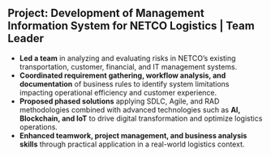 ## Project: Development of Management Information System for NETCO Logistics | Team Leader

- **Led a team** in analyzing and evaluating risks in NETCO’s existing transportation, customer, financial, and IT management systems.  
- **Coordinated requirement gathering, workflow analysis, and documentation** of business rules to identify system limitations impacting operational efficiency and customer experience.  
- **Proposed phased solutions** applying SDLC, Agile, and RAD methodologies combined with advanced technologies such as **AI, Blockchain, and IoT** to drive digital transformation and optimize logistics operations.  
- **Enhanced teamwork, project management, and business analysis skills** through practical application in a real-world logistics context.  

